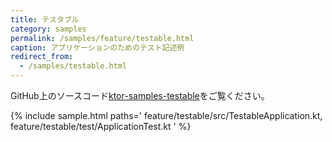 ```yaml
---
title: テスタブル
category: samples
permalink: /samples/feature/testable.html
caption: アプリケーションのためのテスト記述例
redirect_from:
  - /samples/testable.html
---
```


GitHub上のソースコード[ktor-samples-testable](https://github.com/ktorio/ktor-samples/tree/master/feature/testable)をご覧ください。

{% include sample.html paths='
    feature/testable/src/TestableApplication.kt,
    feature/testable/test/ApplicationTest.kt
' %}
